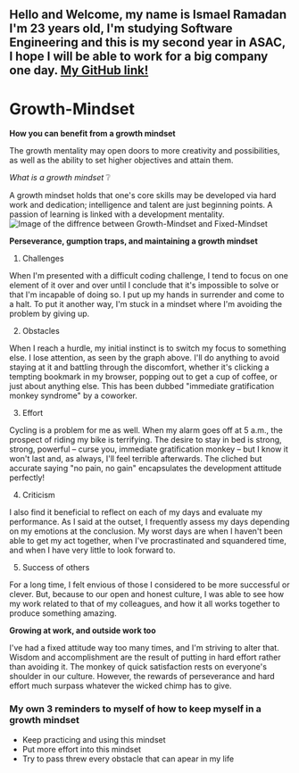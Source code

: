 ## Hello and Welcome, my name is Ismael Ramadan I'm 23 years old, I'm studying Software Engineering and this is my second year in ASAC, I hope I will be able to work for a big company one day. [My GitHub link!](https://github.com/IsmaelLebzo)
# Growth-Mindset
**How you can benefit from a growth mindset** 

The growth mentality may open doors to more creativity and possibilities, as well as the ability to set higher objectives and attain them.

*What is a growth mindset* :grey_question:

A growth mindset holds that one's core skills may be developed via hard work and dedication; intelligence and talent are just beginning points. A passion of learning is linked with a development mentality.
![Image of the diffrence between Growth-Mindset and Fixed-Mindset](https://i2.wp.com/atlassianblog.wpengine.com/wp-content/uploads/NewGrowthMindset2.png?resize=768%2C960&ssl=1)

**Perseverance, gumption traps, and maintaining a growth mindset**
1. Challenges

When I'm presented with a difficult coding challenge, I tend to focus on one element of it over and over until I conclude that it's impossible to solve or that I'm incapable of doing so. I put up my hands in surrender and come to a halt. To put it another way, I'm stuck in a mindset where I'm avoiding the problem by giving up.

2. Obstacles

When I reach a hurdle, my initial instinct is to switch my focus to something else. I lose attention, as seen by the graph above. I'll do anything to avoid staying at it and battling through the discomfort, whether it's clicking a tempting bookmark in my browser, popping out to get a cup of coffee, or just about anything else. This has been dubbed "immediate gratification monkey syndrome" by a coworker.

3. Effort

Cycling is a problem for me as well. When my alarm goes off at 5 a.m., the prospect of riding my bike is terrifying. The desire to stay in bed is strong, strong, powerful – curse you, immediate gratification monkey – but I know it won't last and, as always, I'll feel terrible afterwards. The cliched but accurate saying "no pain, no gain" encapsulates the development attitude perfectly!

4. Criticism

I also find it beneficial to reflect on each of my days and evaluate my performance. As I said at the outset, I frequently assess my days depending on my emotions at the conclusion. My worst days are when I haven't been able to get my act together, when I've procrastinated and squandered time, and when I have very little to look forward to.

5. Success of others

For a long time, I felt envious of those I considered to be more successful or clever. But, because to our open and honest culture, I was able to see how my work related to that of my colleagues, and how it all works together to produce something amazing.

**Growing at work, and outside work too**

I've had a fixed attitude way too many times, and I'm striving to alter that. Wisdom and accomplishment are the result of putting in hard effort rather than avoiding it. The monkey of quick satisfaction rests on everyone's shoulder in our culture. However, the rewards of perseverance and hard effort much surpass whatever the wicked chimp has to give.

### My own 3 reminders to myself of how to keep myself in a growth mindset

+ Keep practicing and using this mindset
+ Put more effort into this mindset
+ Try to pass threw every obstacle that can apear in my life

